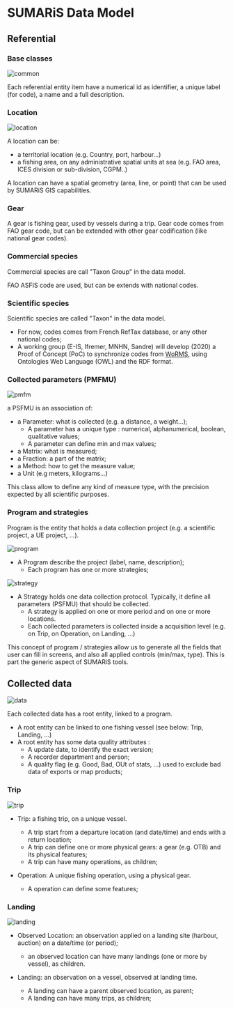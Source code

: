 # SUMARiS Data Model


## Referential

### Base classes

![common](referential/common.svg)

Each referential entity item have a numerical id as  identifier, a unique label (for code), a name and a full description. 

### Location

![location](referential/location.svg)

A location can be:
  - a territorial location (e.g. Country, port, harbour...)
  - a fishing area, on any administrative spatial units at sea (e.g. FAO area, ICES division or sub-division, CGPM..)

A location can have a spatial geometry (area, line, or point) that can be used by SUMARiS GIS capabilities.  

### Gear

A gear is fishing gear, used by vessels during a trip. 
Gear code comes from FAO gear code, but can be extended with other gear codification (like national gear codes).

### Commercial species

Commercial species are call "Taxon Group" in the data model.

FAO ASFIS code are used, but can be extends with national codes. 

### Scientific species

Scientific species are called "Taxon" in the data model.

 - For now, codes comes from French RefTax database, or any other national codes;
 - A working group (E-IS, Ifremer, MNHN, Sandre) will develop (2020) a Proof of Concept (PoC) to synchronize codes from [WoRMS](http://www.marinespecies.org/), using Ontologies Web Language (OWL) and the RDF format.    

### Collected parameters (PMFMU)

![pmfm](referential/pmfm.svg)

a PSFMU is an association of:
 
 - a Parameter: what is collected (e.g. a distance, a weight...);
    * A parameter has a unique type : numerical, alphanumerical, boolean, qualitative values;
    * A parameter can define min and max values;
 - a Matrix: what is measured;
 - a Fraction: a part of the matrix;
 - a Method: how to get the measure value;
 - a Unit (e.g meters, kilograms...)

This class allow to define any kind of measure type, with the precision expected by all scientific purposes.

### Program and strategies

Program is the entity that holds a data collection project (e.g. a scientific project, a UE project, ...).

![program](administration/program.svg)

 - A Program describe the project (label, name, description);  
   * Each program has one or more strategies; 

![strategy](administration/strategy.svg)

 - A Strategy holds one data collection protocol. Typically, it define all parameters (PSFMU) that should be collected.
   * A strategy is applied on one or more period and on one or more locations.
   * Each collected parameters is collected inside a acquisition level (e.g. on Trip, on Operation, on Landing, ...)
   
This concept of program / strategies allow us to generate all the fields that user can fill in screens,
and also all applied controls (min/max, type).
This is part the generic aspect of SUMARiS tools.
 
## Collected data

![data](data/common.svg)

Each collected data has a root entity, linked to a program.

- A root entity can be linked to one fishing vessel (see below: Trip, Landing, ...)
- A root entity has some data quality attributes : 
  * A update date, to identify the exact version;
  * A recorder department and person;
  * A quality flag (e.g. Good, Bad, OUt of stats, ...) used to exclude bad data of exports or map products; 

### Trip

![trip](data/trip.svg)

- Trip: a fishing trip, on a unique vessel.
  * A trip start from a departure location (and date/time) and ends with a return location; 
  * A trip can define one or more physical gears: a gear (e.g. OTB) and its physical features;
  * A trip can have many operations, as children;

- Operation: A unique fishing operation, using a physical gear.
  * A operation can define some features;


### Landing

![landing](data/landing.svg)

- Observed Location: an observation applied on a landing site (harbour, auction) on a date/time (or period);
  * an observed location can have many landings (one or more by vessel), as children.

- Landing: an observation on a vessel, observed at landing time.
  * A landing can have a parent observed location, as parent;  
  * A landing can have many trips, as children;

